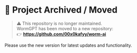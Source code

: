 # 🚫 Project Archived / Moved

> ⚠️ This repository is no longer maintained.  
> WormGPT has been moved to a new repository:  
> 👉 **https://github.com/00x0kafyy/worm-ai**

Please use the new version for latest updates and functionality.
